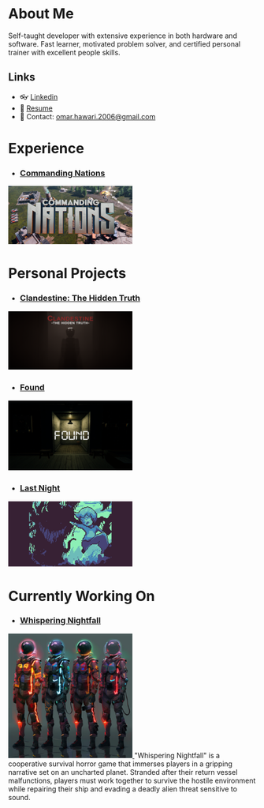 # About Me

Self-taught developer with extensive experience in both hardware and software. Fast learner, motivated problem solver, and certified personal trainer with excellent people skills.

## Links

- 👓 [Linkedin](https://www.linkedin.com/in/omar-hawari-akuna/)
- 🎫 [Resume](https://docs.google.com/document/d/19_92Gm4z_LhE1GvXo8DJK6osjPzEzuXVnxhr9cl2ILg/edit?usp=sharing)
- 💬 Contact: omar.hawari.2006@gmail.com

# Experience

- ### [Commanding Nations](https://store.steampowered.com/app/1527070/Commanding_Nations/)

<a href="[https://lussa.io/](https://store.steampowered.com/app/1527070/Commanding_Nations/)">
  <img src="https://github.com/omarhawari1/omarhawari1/blob/main/commanding%20nations.jpg" width="50%"/>
</a>

# Personal Projects

- ### [Clandestine: The Hidden Truth](https://akuna.itch.io/clandestine-the-hidden-truth-demo)

 <a href="https://akuna.itch.io/clandestine-the-hidden-truth-demo">
  <img src="https://github.com/omarhawari1/omarhawari1/blob/main/screenshot%20bigger%20title.png" width="50%">
 </a>
 
 - ### [Found](https://akuna.itch.io/found-demo)

 <a href="https://akuna.itch.io/found-demo">
  <img src="https://github.com/omarhawari1/omarhawari1/blob/main/Found.png" width="50%">
 </a>

  - ### [Last Night](https://akuna.itch.io/lastnight)

 <a href="https://akuna.itch.io/lastnight">
  <img src="https://github.com/omarhawari1/omarhawari1/blob/main/last%20night.gif" width="50%">
 </a>

 # Currently Working On

   - ### [Whispering Nightfall]()

 <a href="">
  <img src="https://github.com/omarhawari1/omarhawari1/blob/main/whispering%20nightfall%20concept.webp" width="50%">
 </a>
 "Whispering Nightfall" is a cooperative survival horror game that immerses players in a gripping narrative set on an uncharted planet. Stranded after their return vessel malfunctions, players must work together to survive the hostile environment while repairing their ship and evading a deadly alien threat sensitive to sound.



<!-- More ideas
## Tools and Libraries

### Integrate Odin in NodeCanvas

<a href="https://github.com/MasterZ0/OdinTree">
  <img align="center" src="https://github-readme-stats.vercel.app/api/pin/?username=MasterZ0&repo=OdinTree&theme=dark" />
</a>
-->
